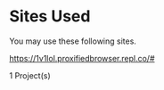 # Sites Used

You may use these following sites.

https://1v1lol.proxifiedbrowser.repl.co/#

1 Project(s)
